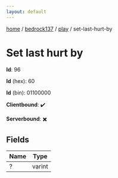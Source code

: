 ```yaml
---
layout: default
---
```


[home](/)  /  [bedrock137](/protocol/bedrock137)  /  [play](/protocol/bedrock137/play)  /  set-last-hurt-by

# Set last hurt by

**Id**: 96

**Id** (hex): 60

**Id** (bin): 01100000

**Clientbound**: ✔️

**Serverbound**: ✖️

## Fields

Name | Type
---|---
? | varint
